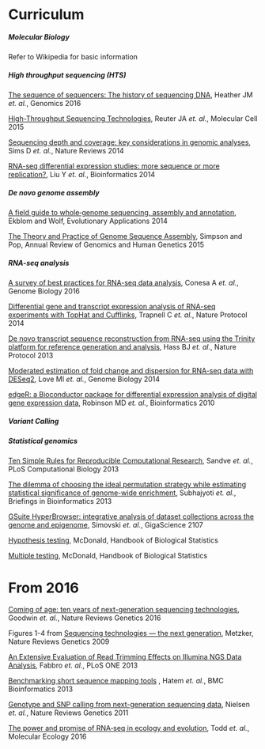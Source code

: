 
# Curriculum

##### Molecular Biology
Refer to Wikipedia for basic information

##### High throughput sequencing (HTS)
[The sequence of sequencers: The history of sequencing DNA](https://github.com/lexnederbragt/INF-BIOx121/raw/2017/Curriculum/HTS_history.pdf), Heather JM _et. al._, Genomics 2016

[High-Throughput Sequencing Technologies](https://github.com/lexnederbragt/INF-BIOx121/raw/2017/Curriculum/HTS_technology.pdf), Reuter JA _et. al._, Molecular Cell 2015

[Sequencing depth and coverage: key considerations in genomic analyses](https://github.com/lexnederbragt/INF-BIOx121/raw/2017/Curriculum/HTS_Coverage_Depth.pdf), Sims D _et. al._, Nature Reviews 2014

[RNA-seq differential expression studies: more sequence or more replication?](https://github.com/lexnederbragt/INF-BIOx121/raw/2017/Curriculum/HTS_DE.pdf), Liu Y _et. al._, Bioinformatics 2014

##### _De novo_ genome assembly
[A field guide to whole‐genome sequencing, assembly and annotation](https://wiki.uio.no/projects/clsi/images/9/99/Ekblom2014.pdf), Ekblom and Wolf, Evolutionary Applications 2014

[The Theory and Practice of Genome Sequence Assembly](https://wiki.uio.no/projects/clsi/images/8/8f/Simpson2015.pdf), Simpson and Pop, Annual Review of Genomics and Human Genetics 2015

##### RNA-seq analysis
[A survey of best practices for RNA-seq data analysis](https://github.com/lexnederbragt/INF-BIOx121/raw/2017/Curriculum/RNAseq_BestPractice.pdf), Conesa A _et. al._, Genome Biology 2016 

[Differential gene and transcript expression analysis of RNA-seq experiments with TopHat and Cufflinks](https://github.com/lexnederbragt/INF-BIOx121/raw/2017/Curriculum/RNAseq_Tophat.pdf), Trapnell C _et. al._, Nature Protocol 2014 

[De novo transcript sequence reconstruction from RNA-seq using the Trinity platform for reference generation and analysis](https://github.com/lexnederbragt/INF-BIOx121/raw/2017/Curriculum/RNAseq_Trinity.pdf), Hass BJ _et. al._, Nature Protocol 2013

[Moderated estimation of fold change and dispersion for RNA-seq data with DESeq2](https://github.com/lexnederbragt/INF-BIOx121/raw/2017/Curriculum/RNAseq_DESeq2.pdf), Love MI _et. al._, Genome Biology 2014 

[edgeR: a Bioconductor package for differential expression analysis of digital gene expression data](https://github.com/lexnederbragt/INF-BIOx121/raw/2017/Curriculum/RNAseq_edgeR.pdf), Robinson MD _et. al._, Bioinformatics 2010 

##### Variant Calling

##### Statistical genomics

[Ten Simple Rules for Reproducible Computational Research](https://wiki.uio.no/projects/clsi/images/e/ed/Sandve2013-2.pdf), Sandve _et. al._, PLoS Computational Biology 2013

[The dilemma of choosing the ideal permutation strategy while estimating statistical significance of genome-wide enrichment](https://wiki.uio.no/projects/clsi/images/9/92/The_dilemma_of_choosing_the_ideal_permutation_strategy_while_estimating_statistical_significance_of_genome-wide_enrichment.pdf), Subhajyoti _et. al._, Briefings in Bioinformatics 2013

[GSuite HyperBrowser: integrative analysis of dataset collections across the genome and epigenome](https://github.com/lexnederbragt/INF-BIOx121/raw/2017/Curriculum/GSuite_HyperBrowser.pdf), Simovski _et. al._, GigaScience 2107

[Hypothesis testing](http://www.biostathandbook.com/hypothesistesting.html), McDonald, Handbook of Biological Statistics

[Multiple testing](http://www.biostathandbook.com/multiplecomparisons.html), McDonald, Handbook of Biological Statistics

From 2016
============
[Coming of age: ten years of next-generation sequencing technologies](https://wiki.uio.no/projects/clsi/images/6/6f/Goodwin2016.pdf), Goodwin _et. al._, Nature Reviews Genetics 2016

Figures 1-4 from
[Sequencing technologies — the next generation](https://wiki.uio.no/projects/clsi/images/a/a5/Sequencing_technologies_the_next_generation.pdf), Metzker, Nature Reviews Genetics 2009

[An Extensive Evaluation of Read Trimming Effects on Illumina NGS Data Analysis](https://wiki.uio.no/projects/clsi/images/3/3e/Fabbro2013.pdf), Fabbro _et. al._, PLoS ONE 2013

[Benchmarking short sequence mapping tools](https://wiki.uio.no/projects/clsi/images/e/ea/Hatem2013.pdf) , Hatem  _et. al._, BMC Bioinformatics 2013

[Genotype and SNP calling from next-generation sequencing data](https://wiki.uio.no/projects/clsi/images/3/33/Genotype_and_SNP_calling_from_next-generation_sequencing_data.pdf), Nielsen _et. al._, Nature Reviews Genetics 2011

[The power and promise of RNA‐seq in ecology and evolution](https://wiki.uio.no/projects/clsi/images/6/63/Todd2016.pdf), Todd _et. al._, Molecular Ecology 2016






